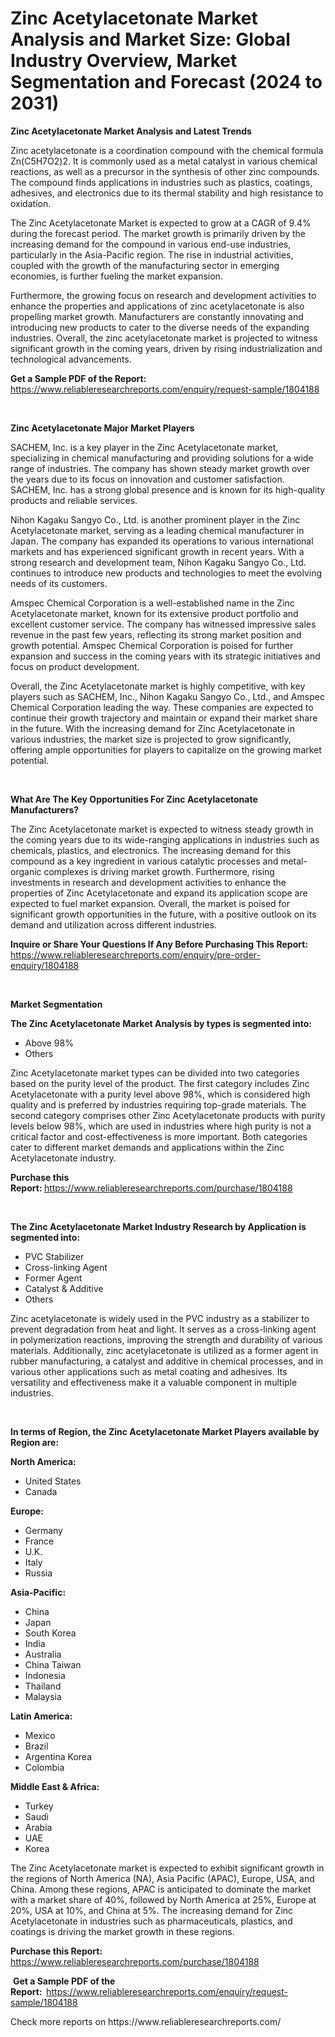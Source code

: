<p><h1>Zinc Acetylacetonate Market Analysis and Market Size: Global Industry Overview, Market Segmentation and Forecast (2024 to 2031)</h1></p><p><strong>Zinc Acetylacetonate Market Analysis and Latest Trends</strong></p>
<p><p>Zinc acetylacetonate is a coordination compound with the chemical formula Zn(C5H7O2)2. It is commonly used as a metal catalyst in various chemical reactions, as well as a precursor in the synthesis of other zinc compounds. The compound finds applications in industries such as plastics, coatings, adhesives, and electronics due to its thermal stability and high resistance to oxidation.</p><p>The Zinc Acetylacetonate Market is expected to grow at a CAGR of 9.4% during the forecast period. The market growth is primarily driven by the increasing demand for the compound in various end-use industries, particularly in the Asia-Pacific region. The rise in industrial activities, coupled with the growth of the manufacturing sector in emerging economies, is further fueling the market expansion.</p><p>Furthermore, the growing focus on research and development activities to enhance the properties and applications of zinc acetylacetonate is also propelling market growth. Manufacturers are constantly innovating and introducing new products to cater to the diverse needs of the expanding industries. Overall, the zinc acetylacetonate market is projected to witness significant growth in the coming years, driven by rising industrialization and technological advancements.</p></p>
<p><strong>Get a Sample PDF of the Report:&nbsp;</strong> <a href="https://www.reliableresearchreports.com/enquiry/request-sample/1804188">https://www.reliableresearchreports.com/enquiry/request-sample/1804188</a></p>
<p>&nbsp;</p>
<p><strong>Zinc Acetylacetonate Major Market Players</strong></p>
<p><p>SACHEM, Inc. is a key player in the Zinc Acetylacetonate market, specializing in chemical manufacturing and providing solutions for a wide range of industries. The company has shown steady market growth over the years due to its focus on innovation and customer satisfaction. SACHEM, Inc. has a strong global presence and is known for its high-quality products and reliable services.</p><p>Nihon Kagaku Sangyo Co., Ltd. is another prominent player in the Zinc Acetylacetonate market, serving as a leading chemical manufacturer in Japan. The company has expanded its operations to various international markets and has experienced significant growth in recent years. With a strong research and development team, Nihon Kagaku Sangyo Co., Ltd. continues to introduce new products and technologies to meet the evolving needs of its customers.</p><p>Amspec Chemical Corporation is a well-established name in the Zinc Acetylacetonate market, known for its extensive product portfolio and excellent customer service. The company has witnessed impressive sales revenue in the past few years, reflecting its strong market position and growth potential. Amspec Chemical Corporation is poised for further expansion and success in the coming years with its strategic initiatives and focus on product development.</p><p>Overall, the Zinc Acetylacetonate market is highly competitive, with key players such as SACHEM, Inc., Nihon Kagaku Sangyo Co., Ltd., and Amspec Chemical Corporation leading the way. These companies are expected to continue their growth trajectory and maintain or expand their market share in the future. With the increasing demand for Zinc Acetylacetonate in various industries, the market size is projected to grow significantly, offering ample opportunities for players to capitalize on the growing market potential.</p></p>
<p>&nbsp;</p>
<p><strong>What Are The Key Opportunities For Zinc Acetylacetonate Manufacturers?</strong></p>
<p><p>The Zinc Acetylacetonate market is expected to witness steady growth in the coming years due to its wide-ranging applications in industries such as chemicals, plastics, and electronics. The increasing demand for this compound as a key ingredient in various catalytic processes and metal-organic complexes is driving market growth. Furthermore, rising investments in research and development activities to enhance the properties of Zinc Acetylacetonate and expand its application scope are expected to fuel market expansion. Overall, the market is poised for significant growth opportunities in the future, with a positive outlook on its demand and utilization across different industries.</p></p>
<p><strong>Inquire or Share Your Questions If Any Before Purchasing This Report:</strong> <a href="https://www.reliableresearchreports.com/enquiry/pre-order-enquiry/1804188">https://www.reliableresearchreports.com/enquiry/pre-order-enquiry/1804188</a></p>
<p>&nbsp;</p>
<p><strong>Market Segmentation</strong></p>
<p><strong>The Zinc Acetylacetonate Market Analysis by types is segmented into:</strong></p>
<p><ul><li>Above 98%</li><li>Others</li></ul></p>
<p><p>Zinc Acetylacetonate market types can be divided into two categories based on the purity level of the product. The first category includes Zinc Acetylacetonate with a purity level above 98%, which is considered high quality and is preferred by industries requiring top-grade materials. The second category comprises other Zinc Acetylacetonate products with purity levels below 98%, which are used in industries where high purity is not a critical factor and cost-effectiveness is more important. Both categories cater to different market demands and applications within the Zinc Acetylacetonate industry.</p></p>
<p><strong>Purchase this Report:&nbsp;</strong><a href="https://www.reliableresearchreports.com/purchase/1804188">https://www.reliableresearchreports.com/purchase/1804188</a></p>
<p>&nbsp;</p>
<p><strong>The Zinc Acetylacetonate Market Industry Research by Application is segmented into:</strong></p>
<p><ul><li>PVC Stabilizer</li><li>Cross-linking Agent</li><li>Former Agent</li><li>Catalyst & Additive</li><li>Others</li></ul></p>
<p><p>Zinc acetylacetonate is widely used in the PVC industry as a stabilizer to prevent degradation from heat and light. It serves as a cross-linking agent in polymerization reactions, improving the strength and durability of various materials. Additionally, zinc acetylacetonate is utilized as a former agent in rubber manufacturing, a catalyst and additive in chemical processes, and in various other applications such as metal coating and adhesives. Its versatility and effectiveness make it a valuable component in multiple industries.</p></p>
<p>&nbsp;</p>
<p><strong>In terms of Region, the Zinc Acetylacetonate Market Players available by Region are:</strong></p>
<p>
    <p> <strong> North America: </strong>
        <ul>
            <li>United States</li>
            <li>Canada</li>
        </ul>
        </p> 
    <p> <strong> Europe: </strong>
        <ul>
            <li>Germany</li>
            <li>France</li>
            <li>U.K.</li>
            <li>Italy</li>
            <li>Russia</li>
        </ul>
        </p> 
    <p> <strong> Asia-Pacific: </strong>
        <ul>
            <li>China</li>
            <li>Japan</li>
            <li>South Korea</li>
            <li>India</li>
            <li>Australia</li>
            <li>China Taiwan</li>
            <li>Indonesia</li>
            <li>Thailand</li>
            <li>Malaysia</li>
        </ul>
        </p> 
    <p> <strong> Latin America: </strong>
        <ul>
            <li>Mexico</li>
            <li>Brazil</li>
            <li>Argentina Korea</li>
            <li>Colombia</li>
        </ul>
        </p> 
    <p> <strong> Middle East & Africa: </strong>
        <ul>
            <li>Turkey</li>
            <li>Saudi</li>
            <li>Arabia</li>
            <li>UAE</li>
            <li>Korea</li>
        </ul>
    </p>
    </p>
<p><p>The Zinc Acetylacetonate market is expected to exhibit significant growth in the regions of North America (NA), Asia Pacific (APAC), Europe, USA, and China. Among these regions, APAC is anticipated to dominate the market with a market share of 40%, followed by North America at 25%, Europe at 20%, USA at 10%, and China at 5%. The increasing demand for Zinc Acetylacetonate in industries such as pharmaceuticals, plastics, and coatings is driving the market growth in these regions.</p></p>
<p><strong>Purchase this Report: </strong><a href="https://www.reliableresearchreports.com/purchase/1804188">https://www.reliableresearchreports.com/purchase/1804188</a></p>
<p>&nbsp;<strong>Get a Sample PDF of the Report:&nbsp;&nbsp;</strong><a href="https://www.reliableresearchreports.com/enquiry/request-sample/1804188">https://www.reliableresearchreports.com/enquiry/request-sample/1804188</a></p>
<p><strong></strong></p>
<p>Check more reports on https://www.reliableresearchreports.com/</p>